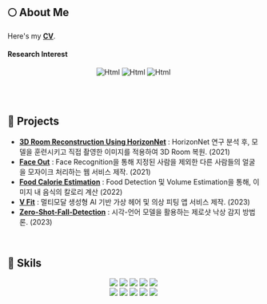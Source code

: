 ## :full_moon: About Me

Here's my [**CV**](https://arittung.github.io/).

<!--
#### 👩‍🎓 Education

<img alt="Html" src ="https://img.shields.io/badge/Department of AI Convergence, Soongsil University, Seoul-Bachelor (Feb.2018 ~ Mar.2022)-E4E4D0?style=for-the-badge"/> <img alt="Html" src ="https://img.shields.io/badge/Department of Intelligent Systems, Soongsil University, Seoul-Master (Feb.2022 ~ Mar.2024)-AEC3AE?style=for-the-badge"/>

-->

#### Research Interest

<p align = "center">
<img alt="Html" src ="https://img.shields.io/badge/Efficient Deep Learning-B1BED5?style=for-the-badge"/> <img alt="Html" src ="https://img.shields.io/badge/Computer Vision-BFD8D5?style=for-the-badge"/> <img alt="Html" src ="https://img.shields.io/badge/Vision Transformer-DFDFDF?style=for-the-badge"/> 
 
 <!--
 <img alt="Html" src ="https://img.shields.io/badge/Hybrid Architecture-F4F3F3?style=for-the-badge"/> <img alt="Html" src ="https://img.shields.io/badge/Neural Architecture Search-9E9FA5?style=for-the-badge"/> 
<br>
<img alt="Html" src ="https://img.shields.io/badge/Image Classification-C4C1A4?style=for-the-badge"/> <img alt="Html" src ="https://img.shields.io/badge/Object Detection-FFF6DC?style=for-the-badge"/> <img alt="Html" src ="https://img.shields.io/badge/Segmentation-FFC6AC?style=for-the-badge"/>
-->

</p>

<br>
<!--
## 📜 Publications

- 길다영, 김성흠, [**“Lightweight Deep Learning for Room Layout Estimation with a Single Panoramic Image,”**](https://www.kci.go.kr/kciportal/ci/sereArticleSearch/ciSereArtiView.kci?sereArticleSearchBean.artiId=ART002884719) Journal of Institute of Control, Robotics and Systems (SCOPUS), 2022
- Dayoung Kil and Seong-heum Kim, [**“Lightweight Room Layout Estimation using a Single Panoramic Image,”**](https://ieeexplore.ieee.org/document/10003901) International Conference on Control, Automation and Systems, 2022
- Deepak Ghimire, Dayoung Kil, Seong-heum Kim, [**“A Survey on Efficient Convolutional Neural Networks and Hardware Acceleration,”**](https://www.mdpi.com/2079-9292/11/6/945) Electronics (SCIE), 2022
- 길다영, 김성흠, “단일 파노라마 입력의 실내 공간 레이아웃 복원 모델 경량화,” **C-2022-036602 (소프트웨어등록)**

<br>

## 🏆 Awards

- 숭실 A3+ STAR 코딩 경진대회 (Feb.8 2021) : 우수상
- 제 11회 숭실 캡스톤디자인 경진대회 (Sep.28 2021) : 장려상
- AI융합 경진대회 (Nov.12 2021) : 우수상
- 졸업논문발표회 (Nov.12 2022) : 우수논문상

<!--
<img alt="Html" src ="https://img.shields.io/badge/숭실 A3+ STAR 코딩 경진대회 (Feb.8 2021)-우수상-lightblue?style=for-the-badge"/> <img alt="Html" src ="https://img.shields.io/badge/제 11회 숭실 캡스톤디자인 경진대회 (Sep.28 2021)-장려상-lightblue?style=for-the-badge"/> <img alt="Html" src ="https://img.shields.io/badge/AI융합 경진대회 (Nov.12 2021)-우수상-lightblue?style=for-the-badge"/> <img alt="Html" src ="https://img.shields.io/badge/졸업논문발표회 (Nov.12 2022)-우수논문상-lightblue?style=for-the-badge"/>
-->

 
<br>

## 🔭 Projects

- [<b>3D Room Reconstruction Using HorizonNet</b>](https://github.com/2021-1-SSU-Computer-Vision/3D_Room_Reconstruction) : HorizonNet 연구 분석 후, 모델을 훈련시키고 직접 촬영한 이미지를 적용하여 3D Room 복원. (2021)
- [<b>Face Out</b>](https://github.com/2021-1-SSU-CapstoneDesign/Face-Out) : Face Recognition을 통해 지정된 사람을 제외한 다른 사람들의 얼굴을 모자이크 처리하는 웹 서비스 제작. (2021)
- [<b>Food Calorie Estimation</b>](https://github.com/arittung/Food_Calorie_Estimation) : Food Detection 및 Volume Estimation을 통해, 이미지 내 음식의 칼로리 계산 (2022)
- [<b>V Fit</b>](https://github.com/VIP-Projects/V-Fit) : 멀티모달 생성형 AI 기반 가상 헤어 및 의상 피팅 앱 서비스 제작. (2023)
- [<b>Zero-Shot-Fall-Detection</b>](https://github.com/VIP-Projects/Zero-Shot-Fall-Detection) : 시각-언어 모델을 활용하는 제로샷 낙상 감지 방법론. (2023)


<br>

## 💪 Skils
 <p align = "center">
<img src="https://img.shields.io/badge/Python-3776AB?style=for-the-badge&logo=Python&logoColor=white"> <img src="https://img.shields.io/badge/c++-00599C?style=for-the-badge&logo=c%2B%2B&logoColor=white"> <img src="https://img.shields.io/badge/html5-E34F26?style=for-the-badge&logo=html5&logoColor=white"> <img src="https://img.shields.io/badge/css-1572B6?style=for-the-badge&logo=css3&logoColor=white"> <img src="https://img.shields.io/badge/Android-3DDC84?style=for-the-badge&logo=Android&logoColor=white"> <br>
<img src="https://img.shields.io/badge/Pytorch-EE4C2C?style=for-the-badge&logo=Pytorch&logoColor=white"> <img src="https://img.shields.io/badge/OpenCV-5C3EE8?style=for-the-badge&logo=OpenCV&logoColor=white"> <img src="https://img.shields.io/badge/Jupyter-F37626?style=for-the-badge&logo=Jupyter&logoColor=white"> <img src="https://img.shields.io/badge/Anaconda-44A833?style=for-the-badge&logo=Anaconda&logoColor=white"> <img src="https://img.shields.io/badge/Tensorflow-FF6F00?style=for-the-badge&logo=Tensorflow&logoColor=white">

</p>





